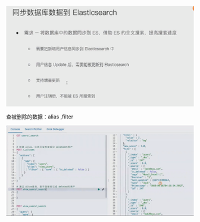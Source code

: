 ![image-20221110095313829](img/image-20221110095313829.png)

查被删除的数据：alias ,filter

![image-20221110100510051](img/image-20221110100510051.png)